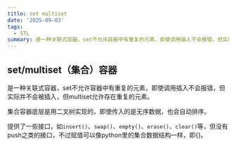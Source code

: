```yaml
---
title: set multiset
date: '2025-09-03'
tags:
  - STL
summary: 是一种关联式容器，set不允许容器中有重复的元素，即使调用插入不会报错，但实际并不会被插入，但multiset允许存在重复的元素。
---
```

## set/multiset（集合）容器

是一种关联式容器，set不允许容器中有重复的元素，即使调用插入不会报错，但实际并不会被插入，但multiset允许存在重复的元素。

集合容器底层是用二叉树实现的，即使传入的是无序数据，也会自动排序。

提供了一些接口，如`insert()`、`swap()`、`empty()`、`erase()`、`clear()`等，但没有push之类的接口，不过赋值可以像python里的集合数据结构一样，即{}。
